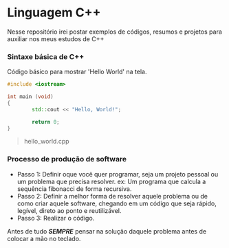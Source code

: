 # Linguagem C++

Nesse repositório irei postar exemplos de códigos, resumos e projetos para 
auxiliar nos meus estudos de C++

### Sintaxe básica de C++

Código básico para mostrar 'Hello World' na tela.

```c++ 
#include <iostream>

int main (void)
{
        std::cout << "Hello, World!";

        return 0;
}
```
> hello_world.cpp

### Processo de produção de software

- Passo 1: Definir oque você quer programar, seja um projeto pessoal ou um problema que precisa resolver.
ex: Um programa que calcula a sequência fibonacci de forma recursiva.
- Passo 2: Definir a melhor forma de resolver aquele problema ou de como criar aquele software, chegando em um código que seja rápido, legível, direto ao ponto e reutilizável.
- Passo 3: Realizar o código.

Antes de tudo ***SEMPRE*** pensar na solução daquele problema antes de colocar a mão no teclado.


